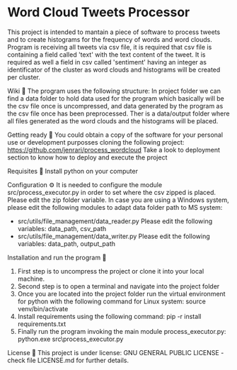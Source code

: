 # Word Cloud Tweets Processor
This project is intended to mantain a piece of software to process tweets and to create histograms for the frequency of words and word clouds.
Program is receiving all tweets via csv file, it is required that csv file is containing a field called 'text' with the text content of the tweet. 
It is required as well a field in csv called 'sentiment' having an integer as identificator of the cluster as word clouds and histograms will be
created per cluster.

Wiki 📖
The program uses the following structure:
In project folder we can find a data folder to hold data used for the program which basically will be the csv file once is uncompressed, and data generated by the program as the csv file once has been preprocessed.
Ther is a data/output folder where all files generated as the word clouds and the histograms will be placed.

Getting ready 🚀
You could obtain a copy of the software for your personal use or development purposses cloning the following project: https://github.com/jenrari/process_wordcloud
Take a look to deployment section to know how to deploy and execute the project

Requisites 🔩
Install python on your computer

Configuration ⚙️
It is needed to configure the module src/process_executor.py in order to set where the csv zipped is placed. Please edit the zip folder variable.
In case you are using a Windows system, please edit the following modules to adapt data folder path to MS system:
- src/utils/file_management/data_reader.py
      Please edit the following variables: data_path, csv_path
- src/utils/file_management/data_writer.py
      Please edit the following variables: data_path, output_path

Installation and run the program 🔧
1. First step is to uncompress the project or clone it into your local machine.
2. Second step is to open a terminal and navigate into the project folder
3. Once you are located into the project folder run the virtual environment for python with the following command for Linux system: source venv/bin/activate
4. Install requirements using the following command: pip -r install requirements.txt
5. Finally run the program invoking the main module process_executor.py:
       python.exe src\process_executor.py

License 📄
This project is under license: GNU GENERAL PUBLIC LICENSE - check file LICENSE.md for further details.
